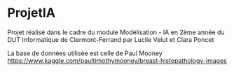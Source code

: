 # ProjetIA

Projet réalisé dans le cadre du module Modélisation - IA en 2ème année du DUT Informatique de Clermont-Ferrand
par Lucile Velut et Clara Poncet

La base de données utilisée est celle de Paul Mooney 
https://www.kaggle.com/paultimothymooney/breast-histopathology-images
